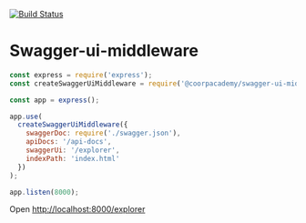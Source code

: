 [![Build Status](https://travis-ci.org/CoorpAcademy/swagger-ui-middleware.svg?branch=master)](https://travis-ci.org/CoorpAcademy/swagger-ui-middleware)

# Swagger-ui-middleware

```javascript
const express = require('express');
const createSwaggerUiMiddleware = require('@coorpacademy/swagger-ui-middleware');

const app = express();

app.use(
  createSwaggerUiMiddleware({
    swaggerDoc: require('./swagger.json'),
    apiDocs: '/api-docs',
    swaggerUi: '/explorer',
    indexPath: 'index.html'
  })
);

app.listen(8000);
```

Open [http://localhost:8000/explorer](`http://localhost:8000/explorer`)
